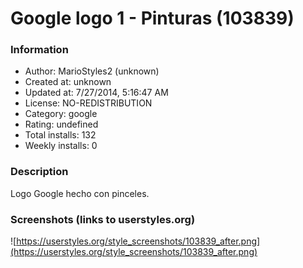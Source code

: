 # Google logo 1 - Pinturas (103839)

### Information
- Author: MarioStyles2 (unknown)
- Created at: unknown
- Updated at: 7/27/2014, 5:16:47 AM
- License: NO-REDISTRIBUTION
- Category: google
- Rating: undefined
- Total installs: 132
- Weekly installs: 0


### Description
Logo Google hecho con pinceles.


### Screenshots (links to userstyles.org)
![https://userstyles.org/style_screenshots/103839_after.png](https://userstyles.org/style_screenshots/103839_after.png)


